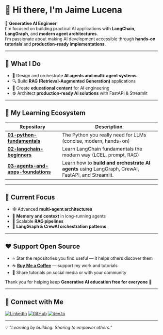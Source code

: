# 👋 Hi there, I'm Jaime Lucena  

🤖 **Generative AI Engineer**  
I'm focused on building practical AI applications with **LangChain**, **LangGraph**, and **modern agent architectures**.  
I’m passionate about making AI development accessible through **hands-on tutorials** and **production-ready implementations**.  

---

## 🚀 What I Do  

- 🧠 Design and orchestrate **AI agents and multi-agent systems**  
- 🔍 Build **RAG (Retrieval-Augmented Generation)** applications  
- 📘 Create **educational content** for AI engineering  
- ⚙️ Architect **production-ready AI solutions** with FastAPI & Streamlit  

---

## 🧩 My Learning Ecosystem

| Repository | Description |
|-------------|-------------|
| [**01-python-fundamentals**](https://github.com/JaimeLucena/01-python-fundamentals) | The Python you really need for LLMs (concise, modern, hands-on) |
| [**02-langchain-beginners**](https://github.com/JaimeLucena/02-langchain-beginners) | Learn LangChain fundamentals the modern way (LCEL, prompt, RAG) |
| [**03-agents-and-apps-foundations**](https://github.com/JaimeLucena/03-agents-and-apps-foundations) | Learn how to **build and orchestrate AI agents** using LangGraph, CrewAI, FastAPI, and Streamlit. |

---

## 🎯 Current Focus  

- 🕸️ Advanced **multi-agent architectures**  
- 🧩 **Memory and context** in long-running agents  
- 🚀 Scalable **RAG pipelines**  
- 🧱 **LangGraph & CrewAI orchestration patterns**  

---

## ❤️ Support Open Source  

- ⭐ Star the repositories you find useful — it helps others discover them  
- ☕ [**Buy Me a Coffee**](https://www.buymeacoffee.com/jaimelucena) — support my work and tutorials  
- 📢 Share tutorials on social media or with your community  

Thank you for helping keep **Generative AI education free for everyone** 🙏  

---

## 🔗 Connect with Me  

[![LinkedIn](https://img.shields.io/badge/LinkedIn-0077B5?logo=linkedin&logoColor=white)](https://linkedin.com/in/jaime-lucena-130524254/)
[![GitHub](https://img.shields.io/badge/GitHub-181717?logo=github&logoColor=white)](https://github.com/JaimeLucena)
[![dev.to](https://img.shields.io/badge/dev.to-000000?logo=devdotto&logoColor=white)](https://forem.com/jaime_lucenaprez_3f7722)

---

💡 _“Learning by building. Sharing to empower others.”_
